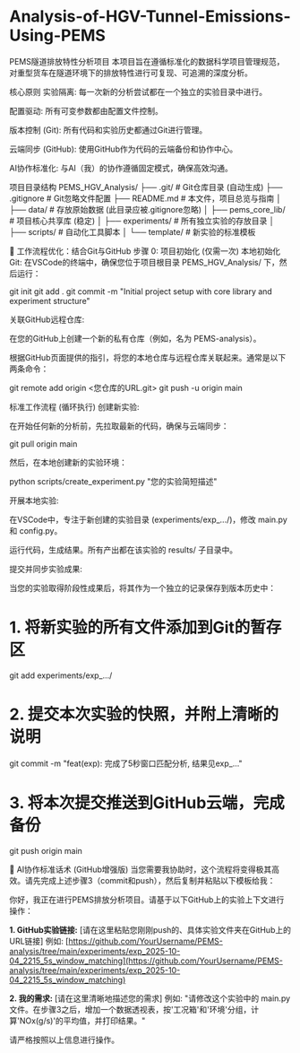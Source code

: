 # Analysis-of-HGV-Tunnel-Emissions-Using-PEMS
PEMS隧道排放特性分析项目
本项目旨在遵循标准化的数据科学项目管理规范，对重型货车在隧道环境下的排放特性进行可复现、可追溯的深度分析。

核心原则
实验隔离: 每一次新的分析尝试都在一个独立的实验目录中进行。

配置驱动: 所有可变参数都由配置文件控制。

版本控制 (Git): 所有代码和实验历史都通过Git进行管理。

云端同步 (GitHub): 使用GitHub作为代码的云端备份和协作中心。

AI协作标准化: 与AI（我）的协作遵循固定模式，确保高效沟通。

项目目录结构
PEMS_HGV_Analysis/
├── .git/                   # Git仓库目录 (自动生成)
├── .gitignore              # Git忽略文件配置
├── README.md               # 本文件，项目总览与指南
│
├── data/                   # 存放原始数据 (此目录应被.gitignore忽略)
│
├── pems_core_lib/          # 项目核心共享库 (稳定)
│
├── experiments/            # 所有独立实验的存放目录
│
├── scripts/                # 自动化工具脚本
│
└── template/               # 新实验的标准模板

🚀 工作流程优化：结合Git与GitHub
步骤 0: 项目初始化 (仅需一次)
本地初始化Git: 在VSCode的终端中，确保您位于项目根目录 PEMS_HGV_Analysis/ 下，然后运行：

git init
git add .
git commit -m "Initial project setup with core library and experiment structure"

关联GitHub远程仓库:

在您的GitHub上创建一个新的私有仓库（例如，名为 PEMS-analysis）。

根据GitHub页面提供的指引，将您的本地仓库与远程仓库关联起来。通常是以下两条命令：

git remote add origin <您仓库的URL.git>
git push -u origin main

标准工作流程 (循环执行)
创建新实验:

在开始任何新的分析前，先拉取最新的代码，确保与云端同步：

git pull origin main

然后，在本地创建新的实验环境：

python scripts/create_experiment.py "您的实验简短描述"

开展本地实验:

在VSCode中，专注于新创建的实验目录 (experiments/exp_.../)，修改 main.py 和 config.py。

运行代码，生成结果。所有产出都在该实验的 results/ 子目录中。

提交并同步实验成果:

当您的实验取得阶段性成果后，将其作为一个独立的记录保存到版本历史中：

# 1. 将新实验的所有文件添加到Git的暂存区
git add experiments/exp_.../

# 2. 提交本次实验的快照，并附上清晰的说明
git commit -m "feat(exp): 完成了5秒窗口匹配分析, 结果见exp_..."

# 3. 将本次提交推送到GitHub云端，完成备份
git push origin main

🚀 AI协作标准话术 (GitHub增强版)
当您需要我协助时，这个流程将变得极其高效。请先完成上述步骤3（commit和push），然后复制并粘贴以下模板给我：

你好，我正在进行PEMS排放分析项目。请基于以下GitHub上的实验上下文进行操作：

**1. GitHub实验链接:**
[请在这里粘贴您刚刚push的、具体实验文件夹在GitHub上的URL链接]
例如: [https://github.com/YourUsername/PEMS-analysis/tree/main/experiments/exp_2025-10-04_2215_5s_window_matching](https://github.com/YourUsername/PEMS-analysis/tree/main/experiments/exp_2025-10-04_2215_5s_window_matching)

**2. 我的需求:**
[请在这里清晰地描述您的需求]
例如: "请修改这个实验中的 main.py 文件。在步骤3之后，增加一个数据透视表，按'工况箱'和'环境'分组，计算'NOx(g/s)'的平均值，并打印结果。"

请严格按照以上信息进行操作。

